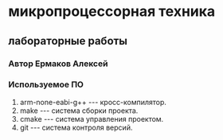 # микропроцессорная техника
## лабораторные работы
### Автор Ермаков Алексей
### Используемое ПО
1. arm-none-eabi-g++ --- кросс-компилятор.
1. make --- система сборки проекта.
1. cmake --- система управления проектом.
1. git --- система контроля версий.
